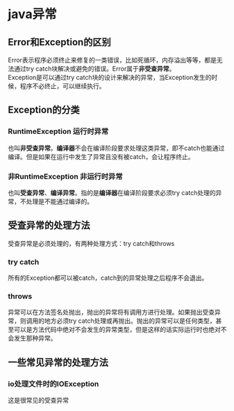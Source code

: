 # java异常

## Error和Exception的区别

Error表示程序必须终止来修复的一类错误，比如死循环，内存溢出等等，都是无法通过try catch块解决或避免的错误。Error属于**非受查异常**。  
Exception是可以通过try catch块的设计来解决的异常，当Exception发生的时候，程序不必终止，可以继续执行。

## Exception的分类

### RuntimeException 运行时异常

也叫**非受查异常**。**编译器**不会在编译阶段要求处理这类异常，即不catch也能通过编译。但是如果在运行中发生了异常且没有被catch，会让程序终止。

### 非RuntimeException 非运行时异常

也叫**受查异常**、**编译异常**。指的是**编译器**在编译阶段要求必须try catch处理的异常，不处理是不能通过编译的。

## 受查异常的处理方法

受查异常是必须处理的，有两种处理方式：try catch和throws

### try catch

所有的Exception都可以被catch，catch到的异常处理之后程序不会退出。

### throws

异常可以在方法签名处抛出，抛出的异常将有调用方进行处理。如果抛出受查异常，则调用的地方必须try catch处理或再抛出。抛出的异常可以是任何类型，甚至可以是方法代码中绝对不会发生的异常类型，但是这样的话实际运行时也绝对不会发生那种异常。

## 一些常见异常的处理方法

### io处理文件时的IOException

这是很常见的受查异常
